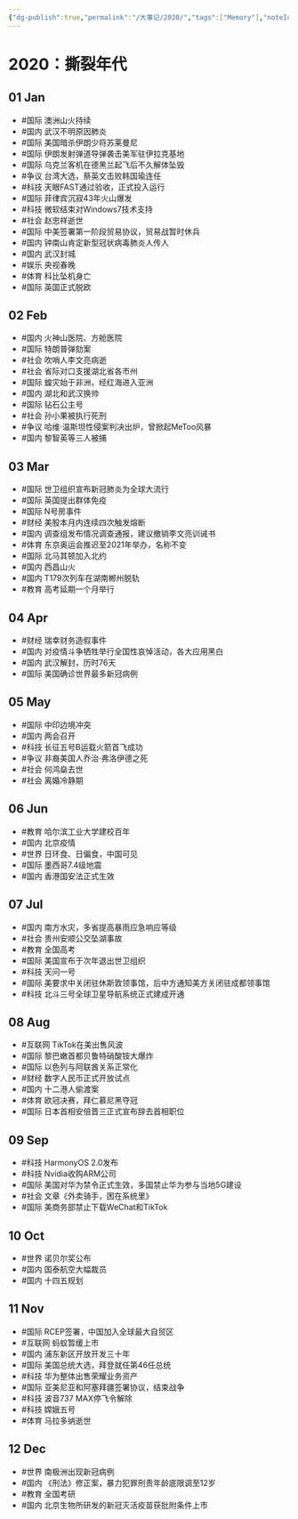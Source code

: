 ```yaml
---
{"dg-publish":true,"permalink":"/大事记/2020/","tags":["Memory"],"noteIcon":"","created":"","updated":""}
---
```



# 2020：撕裂年代

## 01 Jan
- #国际 澳洲山火持续
- #国内 武汉不明原因肺炎
- #国际 美国暗杀伊朗少将苏莱曼尼
- #国际 伊朗发射弹道导弹袭击美军驻伊拉克基地
- #国际 乌克兰客机在德黑兰起飞后不久解体坠毁
- #争议 台湾大选，蔡英文击败韩国瑜连任
- #科技 天眼FAST通过验收，正式投入运行
- #国际 菲律宾沉寂43年火山爆发
- #科技 微软结束对Windows7技术支持
- #社会 赵忠祥逝世
- #国际 中美签署第一阶段贸易协议，贸易战暂时休兵
- #国内 钟南山肯定新型冠状病毒肺炎人传人
- #国内 武汉封城
- #娱乐 央视春晚
- #体育 科比坠机身亡
- #国际 英国正式脱欧

## 02 Feb
- #国内 火神山医院、方舱医院
- #国际 特朗普弹劾案
- #社会 吹哨人李文亮病逝
- #社会 省际对口支援湖北省各市州
- #国际 蝗灾始于非洲，经红海进入亚洲
- #国内 湖北和武汉换帅
- #国际 钻石公主号
- #社会 孙小果被执行死刑
- #争议 哈维·温斯坦性侵案判决出炉，曾掀起MeToo风暴
- #国内 黎智英等三人被捕

## 03 Mar
- #国际 世卫组织宣布新冠肺炎为全球大流行
- #国际 英国提出群体免疫
- #国际 N号房事件
- #财经 美股本月内连续四次触发熔断
- #国内 调查组发布情况调查通报，建议撤销李文亮训诫书
- #体育 东京奥运会推迟至2021年举办，名称不变
- #国际 北马其顿加入北约
- #国内 西昌山火
- #国内 T179次列车在湖南郴州脱轨
- #教育 高考延期一个月举行

## 04 Apr
- #财经 瑞幸财务造假事件
- #国内 对疫情斗争牺牲举行全国性哀悼活动，各大应用黑白
- #国内 武汉解封，历时76天
- #国际 美国确诊世界最多新冠病例

## 05 May
- #国际 中印边境冲突
- #国内 两会召开
- #科技 长征五号B运载火箭首飞成功
- #争议 非裔美国人乔治·弗洛伊德之死
- #社会 何鸿燊去世
- #社会 离婚冷静期

## 06 Jun
- #教育 哈尔滨工业大学建校百年
- #国内 北京疫情
- #世界 日环食、日偏食，中国可见
- #国际 墨西哥7.4级地震
- #国内 香港国安法正式生效

## 07 Jul
- #国内 南方水灾，多省提高暴雨应急响应等级
- #社会 贵州安顺公交坠湖事故
- #教育 全国高考
- #国际 美国宣布于次年退出世卫组织
- #科技 天问一号
- #国际 美要求中关闭驻休斯敦领事馆，后中方通知美方关闭驻成都领事馆
- #科技 北斗三号全球卫星导航系统正式建成开通

## 08 Aug
- #互联网 TikTok在美出售风波
- #国际 黎巴嫩首都贝鲁特硝酸铵大爆炸
- #国际 以色列与阿联酋关系正常化
- #财经 数字人民币正式开放试点
- #国内 十二港人偷渡案
- #体育 欧冠决赛，拜仁慕尼黑夺冠
- #国际 日本首相安倍晋三正式宣布辞去首相职位

## 09 Sep
- #科技 HarmonyOS 2.0发布
- #科技 Nvidia收购ARM公司
- #国际 美国对华为禁令正式生效，多国禁止华为参与当地5G建设
- #社会 文章《外卖骑手，困在系统里》
- #国际 美商务部禁止下载WeChat和TikTok

## 10 Oct
- #世界 诺贝尔奖公布
- #国内 国泰航空大幅裁员
- #国内 十四五规划

## 11 Nov
- #国际 RCEP签署，中国加入全球最大自贸区
- #互联网 蚂蚁暂缓上市
- #国内 浦东新区开放开发三十年
- #国际 美国总统大选，拜登就任第46任总统
- #科技 华为整体出售荣耀业务资产
- #国际 亚美尼亚和阿塞拜疆签署协议，结束战争
- #科技 波音737 MAX停飞令解除
- #科技 嫦娥五号
- #体育 马拉多纳逝世

## 12 Dec
- #世界 南极洲出现新冠病例
- #国内 《刑法》修正案，暴力犯罪刑责年龄底限调至12岁
- #教育 全国考研
- #国内 北京生物所研发的新冠灭活疫苗获批附条件上市


